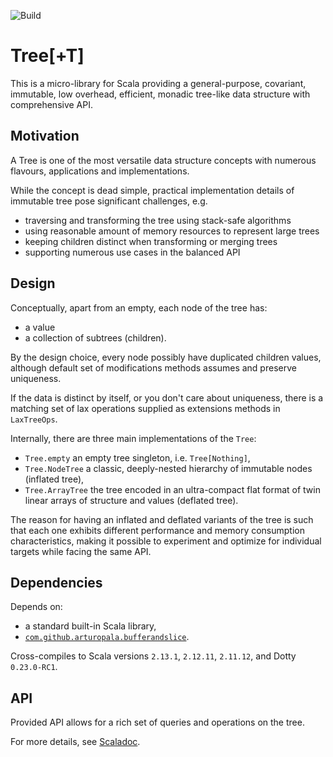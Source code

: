 ![Build](https://github.com/arturopala/scala-tree/workflows/Build/badge.svg)

Tree\[+T]
===

This is a micro-library for Scala providing 
a general-purpose, covariant, immutable, low overhead, 
efficient, monadic tree-like data structure with comprehensive API.

Motivation
---

A Tree is one of the most versatile data structure concepts with numerous flavours, applications and implementations.

While the concept is dead simple, practical implementation details of immutable tree pose significant challenges, e.g.

- traversing and transforming the tree using stack-safe algorithms
- using reasonable amount of memory resources to represent large trees
- keeping children distinct when transforming or merging trees
- supporting numerous use cases in the balanced API

Design
---

Conceptually, apart from an empty, each node of the tree has:
- a value
- a collection of subtrees (children).

By the design choice, every node possibly have duplicated children values,
although default set of modifications methods assumes and preserve uniqueness.

If the data is distinct by itself, or you don't care about uniqueness, there is 
a matching set of lax operations supplied as extensions methods in `LaxTreeOps`.

Internally, there are three main implementations of the `Tree`:

- `Tree.empty` an empty tree singleton, i.e. `Tree[Nothing]`,
- `Tree.NodeTree` a classic, deeply-nested hierarchy of immutable nodes (inflated tree),
- `Tree.ArrayTree` the tree encoded in an ultra-compact flat format of twin linear arrays of structure and values (deflated tree).

The reason for having an inflated and deflated variants of the tree
is such that each one exhibits different performance and memory
consumption characteristics, making it possible to experiment and optimize
for individual targets while facing the same API.

Dependencies
---

Depends on:

- a standard built-in Scala library,
- [`com.github.arturopala.bufferandslice`](https://github.com/arturopala/buffer-and-slice).

Cross-compiles to Scala versions `2.13.1`, `2.12.11`, `2.11.12`, and Dotty `0.23.0-RC1`.

API
---

Provided API allows for a rich set of queries and operations on the tree. 

For more details, see [Scaladoc](https://arturopala.github.io/scala-tree/latest/api/com/github/arturopala/tree/Tree.html).
